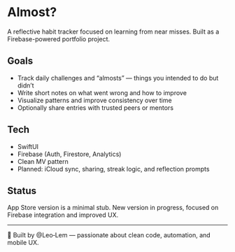 # Almost?

A reflective habit tracker focused on learning from near misses. Built as a Firebase-powered portfolio project.

## Goals

- Track daily challenges and “almosts” — things you intended to do but didn’t  
- Write short notes on what went wrong and how to improve  
- Visualize patterns and improve consistency over time  
- Optionally share entries with trusted peers or mentors

## Tech

- SwiftUI  
- Firebase (Auth, Firestore, Analytics)  
- Clean MV pattern  
- Planned: iCloud sync, sharing, streak logic, and reflection prompts

## Status

App Store version is a minimal stub. New version in progress, focused on Firebase integration and improved UX.

---

👤 Built by @Leo‑Lem — passionate about clean code, automation, and mobile UX.